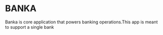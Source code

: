# BANKA
Banka is core application that powers banking operations.This app is meant to support a single bank
